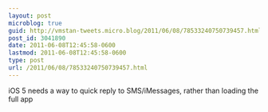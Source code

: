 ```yaml
---
layout: post
microblog: true
guid: http://vmstan-tweets.micro.blog/2011/06/08/78533240750739457.html
post_id: 3041890
date: 2011-06-08T12:45:58-0600
lastmod: 2011-06-08T12:45:58-0600
type: post
url: /2011/06/08/78533240750739457.html
---
```

iOS 5 needs a way to quick reply to SMS/iMessages, rather than loading the full app
